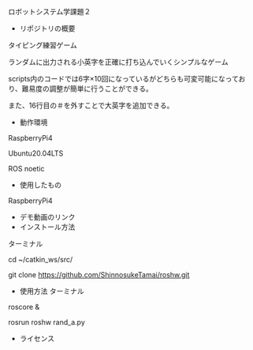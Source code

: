 ロボットシステム学課題２
- リポジトリの概要
 
 タイピング練習ゲーム
 
  ランダムに出力される小英字を正確に打ち込んでいくシンプルなゲーム
  
  scripts内のコードでは6字×10回になっているがどちらも可変可能になっており、難易度の調整が簡単に行うことができる。
  
  また、16行目の＃を外すことで大英字を追加できる。
- 動作環境

RaspberryPi4

Ubuntu20.04LTS

ROS  noetic
- 使用したもの

RaspberryPi4
- デモ動画のリンク
- インストール方法

ターミナル

cd ~/catkin_ws/src/

git clone https://github.com/ShinnosukeTamai/roshw.git

- 使用方法
ターミナル

roscore &

rosrun roshw rand_a.py
- ライセンス
